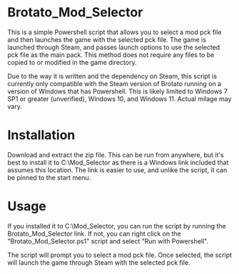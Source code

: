 # Brotato_Mod_Selector
This is a simple Powershell script that allows you to select a mod pck file and then launches the game with the selected pck file. The game is launched through Steam, and passes launch options to use the selected pck file as the main pack. This method does not require any files to be copied to or modified in the game directory.

Due to the way it is written and the dependency on Steam, this script is currently only compatible with the Steam version of Brotato running on a version of Windows that has Powershell. This is likely limited to Windows 7 SP1 or greater (unverified), Windows 10, and Windows 11. Actual milage may vary.

# Installation
Download and extract the zip file. This can be run from anywhere, but it's best to install it to C:\Mod_Selector as there is a Windows link included that assumes this location. The link is easier to use, and unlike the script, it can be pinned to the start menu.

# Usage
If you installed it to C:\Mod_Selector, you can run the script by running the Brotato_Mod_Selector link. If not, you can right click on the "Brotato_Mod_Selector.ps1" script and select "Run with Powershell".

The script will prompt you to select a mod pck file. Once selected, the script will launch the game through Steam with the selected pck file.
